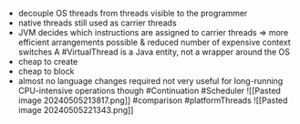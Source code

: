 - decouple OS threads from threads visible to the programmer
- native threads still used as carrier threads
- JVM decides which instructions are assigned to carrier threads
=> more efficient arrangements possible & reduced number of expensive context switches
A #VirtualThread is a Java entity, not a wrapper around the OS
- cheap to create
- cheap to block
- almost no language changes required
not very useful for long-running CPU-intensive operations though
#Continuation #Scheduler
![[Pasted image 20240505213817.png]]
#comparison #platformThreads
![[Pasted image 20240505221343.png]]
